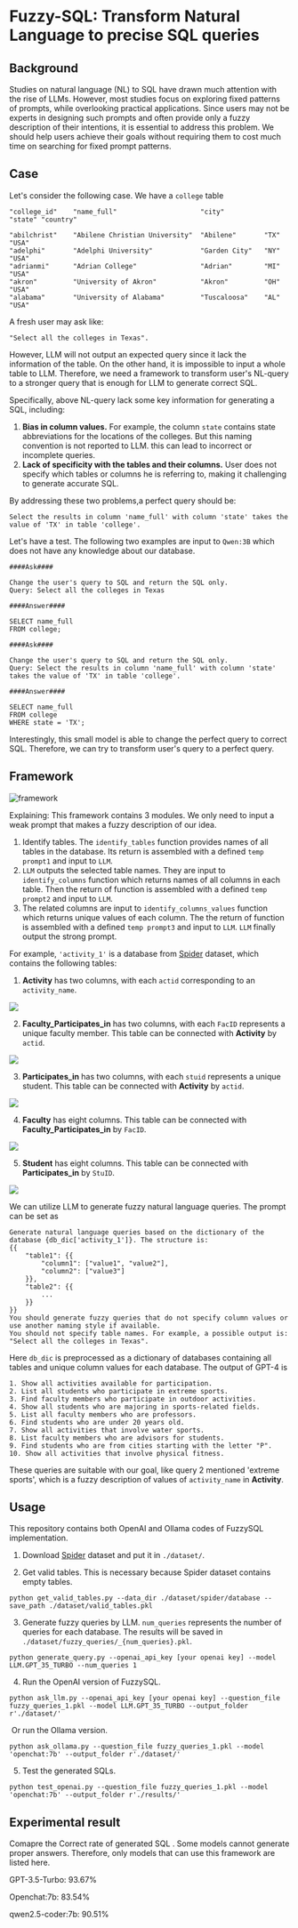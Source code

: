 # Fuzzy-SQL: Transform Natural Language to precise SQL queries

## Background

Studies on natural language (NL) to SQL have drawn much attention with the rise of LLMs. However, most studies focus on exploring fixed patterns of prompts, while overlooking practical applications. Since users may not be experts in designing such prompts and often provide only a fuzzy description of their intentions, it is essential to address this problem. We should help users achieve their goals without requiring them to cost much time on searching for fixed prompt patterns.

## Case

Let's consider the following case. We have a `college` table

```
"college_id"	"name_full"						"city"			"state"	"country"

"abilchrist"	"Abilene Christian University"	"Abilene"		"TX"	"USA"
"adelphi"		"Adelphi University"			"Garden City"	"NY"	"USA"
"adrianmi"		"Adrian College"				"Adrian"		"MI"	"USA"
"akron"			"University of Akron"			"Akron"			"OH"	"USA"
"alabama"		"University of Alabama"			"Tuscaloosa"	"AL"	"USA"
```

A fresh user may ask like: 

```
"Select all the colleges in Texas".
```

However, LLM will not output an expected query since it lack the information of the table. On the other hand, it is impossible to input a whole table to LLM. Therefore, we need a framework to transform user's NL-query to a stronger query that is enough for LLM to generate correct SQL.

Specifically, above NL-query lack some key information for generating a SQL, including:

1. **Bias in column values.** For example, the column `state` contains state abbreviations for the locations of the colleges. But this naming convention is not reported to LLM. this can lead to incorrect or incomplete queries.
2. **Lack of specificity with the tables and their columns.** User does not specify which tables or columns he is referring to, making it challenging to generate accurate SQL.

By addressing these two problems,a perfect query should be: 

```
Select the results in column 'name_full' with column 'state' takes the value of 'TX' in table 'college'.
```

Let's have a test. The following two examples are input to `Qwen:3B` which does not have any knowledge about our database.

```
####Ask####

Change the user's query to SQL and return the SQL only.
Query: Select all the colleges in Texas

####Answer####

SELECT name_full
FROM college;

####Ask####

Change the user's query to SQL and return the SQL only.
Query: Select the results in column 'name_full' with column 'state' takes the value of 'TX' in table 'college'.

####Answer####

SELECT name_full
FROM college
WHERE state = 'TX';
```

Interestingly, this small model is able to change the perfect query to correct SQL. Therefore, we can try to transform user's query to a perfect query.

## Framework

![framework](E:\future_posts\FuzzySQL\framework.png)

Explaining: This framework contains 3 modules. We only need to input a weak prompt that makes a fuzzy description of our idea.

1. Identify tables. The `identify_tables` function provides names of all tables in the database. Its return is assembled with a defined `temp prompt1` and input to `LLM`.
2. `LLM` outputs the selected table names. They are input to `identify_columns` function which returns names of all columns in each table. Then the return of function is assembled with a defined `temp prompt2` and input to `LLM`.
3. The related columns are input to `identify_columns_values` function which returns unique values of each column. The the return of function is assembled with a defined `temp prompt3` and input to `LLM`. `LLM` finally output the strong prompt.

For example, `'activity_1'` is a database from [Spider](https://yale-lily.github.io/spider) dataset, which contains the following tables:

1. **Activity** has two columns, with each `actid` corresponding to an `activity_name`.

![](E:\future_posts\FuzzySQL\activity.png)

2. **Faculty_Participates_in** has two columns, with each `FacID` represents a unique faculty member. This table can be connected with **Activity** by `actid`.

![](E:\future_posts\FuzzySQL\faculty_participates.png)

3. **Participates_in** has two columns, with each `stuid` represents a unique student. This table can be connected with **Activity** by `actid`.

![](E:\future_posts\FuzzySQL\participate_in.png)

4. **Faculty** has eight columns. This table can be connected with **Faculty_Participates_in** by `FacID`.

![](E:\future_posts\FuzzySQL\faculty.png)

5. **Student** has eight columns. This table can be connected with **Participates_in** by `StuID`.

![](E:\future_posts\FuzzySQL\student.png)

We can utilize LLM to generate fuzzy natural language queries. The prompt can be set as

```
Generate natural language queries based on the dictionary of the database {db_dic['activity_1']}. The structure is:
{{
    "table1": {{
        "column1": ["value1", "value2"],
        "column2": ["value3"]
    }},
    "table2": {{
        ...
    }}
}}
You should generate fuzzy queries that do not specify column values or use another naming style if available.
You should not specify table names. For example, a possible output is: "Select all the colleges in Texas".
```

Here `db_dic` is preprocessed as a dictionary of databases containing all tables and unique column values for each database. The output of GPT-4 is

```
1. Show all activities available for participation.
2. List all students who participate in extreme sports.
3. Find faculty members who participate in outdoor activities.
4. Show all students who are majoring in sports-related fields.
5. List all faculty members who are professors.
6. Find students who are under 20 years old.
7. Show all activities that involve water sports.
8. List faculty members who are advisors for students.
9. Find students who are from cities starting with the letter "P".
10. Show all activities that involve physical fitness.
```

These queries are suitable with our goal, like query 2 mentioned 'extreme sports', which is a fuzzy description of values of `activity_name` in **Activity**. 

## Usage

This repository contains both OpenAI and Ollama codes of FuzzySQL implementation.

1. Download [Spider](https://yale-lily.github.io/spider) dataset and put it in `./dataset/`.

2. Get valid tables. This is necessary because Spider dataset contains empty tables.

```
python get_valid_tables.py --data_dir ./dataset/spider/database --save_path ./dataset/valid_tables.pkl
```

3. Generate fuzzy queries by LLM. `num_queries` represents the number of queries for each database. The results will be saved in `./dataset/fuzzy_queries/_{num_queries}.pkl`. 

```
python generate_query.py --openai_api_key [your openai key] --model LLM.GPT_35_TURBO --num_queries 1
```

4. Run the OpenAI version of FuzzySQL.

```
python ask_llm.py --openai_api_key [your openai key] --question_file fuzzy_queries_1.pkl --model LLM.GPT_35_TURBO --output_folder r'./dataset/'
```

​	Or run the Ollama version.

```
python ask_ollama.py --question_file fuzzy_queries_1.pkl --model 'openchat:7b' --output_folder r'./dataset/'
```

5. Test the generated SQLs.

```
python test_openai.py --question_file fuzzy_queries_1.pkl --model 'openchat:7b' --output_folder r'./results/'
```

## Experimental result

Comapre the Correct rate of generated SQL . Some models cannot generate proper answers. Therefore, only models that can use this framework are listed here.

GPT-3.5-Turbo: 93.67%

Openchat:7b: 83.54%

qwen2.5-coder:7b: 90.51%